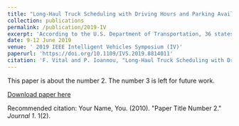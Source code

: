 ```yaml
---
title: "Long-Haul Truck Scheduling with Driving Hours and Parking Availability Constraints"
collection: publications
permalink: /publication/2019-IV
excerpt: 'According to the U.S. Department of Transportation, 36 states are experiencing shortages in rest areas, affecting the truck drivers' ability to comply with working hour regulations. Since expanding the infrastructure would require significant capital investment, this issue points to the need for better utilization of the existing truck parking capacity. In this paper, we present a mixed integer programming (MIP) model for a variant of the truck driver scheduling problem which considers the parking availability of the rest areas along the route, as well as the USA's hours-of-service (HOS) constraints for long trips. The parking availability of each rest area is modeled as a set of time-windows which is enforced only if the driver needs to stop at that location. Computational experiments using CPLEX were performed to test the impact of these constraints. The results indicate that by including parking availability constraints we can generate more realistic schedules, which will not send drivers to busy rest areas, without increasing the cost for the driver/company.'
date: 9-12 June 2019
venue: ' 2019 IEEE Intelligent Vehicles Symposium (IV)'
paperurl: 'https://doi.org/10.1109/IVS.2019.8814011'
citation: 'F. Vital and P. Ioannou, "Long-Haul Truck Scheduling with Driving Hours and Parking Availability Constraints," <i>2019 IEEE Intelligent Vehicles Symposium (IV)</i>, 2019, pp. 620-625, doi: 10.1109/IVS.2019.8814011.'
---
```

This paper is about the number 2. The number 3 is left for future work.

[Download paper here](http://academicpages.github.io/files/paper2.pdf)

Recommended citation: Your Name, You. (2010). "Paper Title Number 2." <i>Journal 1</i>. 1(2).